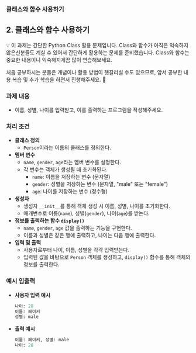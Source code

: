 ### 클래스와 함수 사용하기

## 2.  클래스와 함수 사용하기

<aside>
💡 이 과제는 간단한 Python Class 활용 문제입니다. 
Class와 함수가 아직은 익숙하지 않은신분들도 계실 수 있어서 간단하게 활용하는 문제를 준비했습니다. Class와 함수는 중요한 내용이니 익숙해지게끔 많이 연습해보세요.

처음 공부하시는 분들은 개념이나 활용 방법이 헷갈리실 수도 있으므로, 앞서 공부한 내용 복습 및 추가 학습을 하면서 진행해주세요. 🙉

</aside>

### **과제 내용**

- 이름, 성별, 나이를 입력받고, 이를 출력하는 프로그램을 작성해주세요.

### **처리 조건**

- **클래스 정의**
    - `Person`이라는 이름의 클래스를 정의한다.
- **멤버 변수**
    - `name`, `gender`, `age`라는 멤버 변수를 설정한다.
    - 각 변수는 객체가 생성될 때 초기화된다.
        - `name`: 이름을 저장하는 변수 (문자열)
        - `gender`: 성별을 저장하는 변수 (문자열, "male" 또는 "female")
        - `age`: 나이를 저장하는 변수 (정수형)
- **생성자**
    - 생성자 `__init__`를 통해 객체 생성 시 이름, 성별, 나이를 초기화한다.
    - 매개변수로 이름(`name`), 성별(`gender`), 나이(`age`)를 받는다.
- **정보를 출력하는 함수 `display()`**
    - `name`, `gender`, `age` 값을 출력하는 기능을 구현한다.
    - 이름과 성별은 같은 행에 출력하고, 나이는 다음 행에 출력한다.
- **입력 및 출력**
    - 사용자로부터 나이, 이름, 성별을 각각 입력받는다.
    - 입력된 값을 바탕으로 `Person` 객체를 생성하고, `display()` 함수를 통해 객체의 정보를 출력한다.

### 예시 입출력

- **사용자 입력 예시**
    
    ```python
    나이: 28
    이름: 페이커
    성별: male
    ```
    
- **출력 예시**
    
    ```python
    이름: 페이커, 성별: male
    나이: 28
    ```
